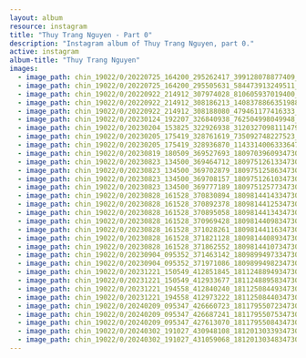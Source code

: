 ```yaml
---
layout: album
resource: instagram
title: "Thuy Trang Nguyen - Part 0"
description: "Instagram album of Thuy Trang Nguyen, part 0."
active: instagram
album-title: "Thuy Trang Nguyen"
images:
  - image_path: chin_19022/0/20220725_164200_295262417_399128078877409_4195616797916746639_n.jpg
  - image_path: chin_19022/0/20220725_164200_295505631_584473913249511_952925325281331701_n.jpg
  - image_path: chin_19022/0/20220922_214912_307974028_810605937019400_1394639056165299700_n.jpg
  - image_path: chin_19022/0/20220922_214912_308186213_1408378866351988_7074891778161227143_n.jpg
  - image_path: chin_19022/0/20220922_214912_308188080_479461177416333_1487840275082681341_n.jpg
  - image_path: chin_19022/0/20230124_192207_326840938_762504998049948_465540767511254999_n.jpg
  - image_path: chin_19022/0/20230204_153825_322926938_3120327098111479_3151510322117564962_n.jpg
  - image_path: chin_19022/0/20230205_175419_328761619_735092748227523_1950097637705546936_n.jpg
  - image_path: chin_19022/0/20230205_175419_328936870_1143314006333647_5070045523147881977_n.jpg
  - image_path: chin_19022/0/20230819_180509_369527693_18097039609347304_6501675850605034239_n.jpg
  - image_path: chin_19022/0/20230823_134500_369464712_18097512613347304_6066322734858904878_n.jpg
  - image_path: chin_19022/0/20230823_134500_369702879_18097512586347304_3749835062503348089_n.jpg
  - image_path: chin_19022/0/20230823_134500_369708157_18097512610347304_216833119156925388_n.jpg
  - image_path: chin_19022/0/20230823_134500_369777189_18097512577347304_7905654152867027168_n.jpg
  - image_path: chin_19022/0/20230828_161528_370830894_18098144143347304_2623131330425185536_n.jpg
  - image_path: chin_19022/0/20230828_161528_370892378_18098144125347304_3778681777502530402_n.jpg
  - image_path: chin_19022/0/20230828_161528_370895058_18098144134347304_8753375498609103732_n.jpg
  - image_path: chin_19022/0/20230828_161528_370969428_18098144098347304_6846433498482016419_n.jpg
  - image_path: chin_19022/0/20230828_161528_371028261_18098144116347304_4838677870279944793_n.jpg
  - image_path: chin_19022/0/20230828_161528_371821128_18098144089347304_8278269638642018797_n.jpg
  - image_path: chin_19022/0/20230828_161528_371862552_18098144107347304_5877821167617386077_n.jpg
  - image_path: chin_19022/0/20230904_095352_371463142_18098994973347304_6591985815629470780_n.jpg
  - image_path: chin_19022/0/20230904_095352_371971086_18098994982347304_5084514707027010413_n.jpg
  - image_path: chin_19022/0/20231221_150549_412851845_18112488949347304_1878032664257204993_n.jpg
  - image_path: chin_19022/0/20231221_150549_412933677_18112488958347304_3575953308260019302_n.jpg
  - image_path: chin_19022/0/20231221_194558_412840240_18112508449347304_8508568686846192147_n.jpg
  - image_path: chin_19022/0/20231221_194558_412973222_18112508440347304_7704897152084663119_n.jpg
  - image_path: chin_19022/0/20240209_095347_426660723_18117955072347304_3762669722730259584_n.jpg
  - image_path: chin_19022/0/20240209_095347_426687241_18117955075347304_3863221511882683058_n.jpg
  - image_path: chin_19022/0/20240209_095347_427613070_18117955084347304_7618561496183859180_n.jpg
  - image_path: chin_19022/0/20240302_191027_430948108_18120130339347304_4856329537340169125_n.jpg
  - image_path: chin_19022/0/20240302_191027_431059068_18120130348347304_7973201131297804508_n.jpg
---
```

